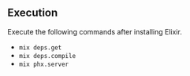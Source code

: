 ## Execution

Execute the following commands after installing Elixir.

- `mix deps.get`
- `mix deps.compile`
- `mix phx.server`
